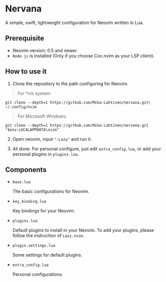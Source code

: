 # Nervana

A simple, swift, lightweight configuration for Neovim written in Lua.

## Prerequisite

- Neovim version: 0.5 and newer.
- `Node.js` is installed (Only if you choose Coc.nvim as your LSP client).

## How to use it

1. Clone the repository to the path configuring for Neovim.

> For *nix system:

```shell
git clone --depth=1 https://github.com/Mika-Lahtinen/nervana.git\
~/.config/nvim
```

> For Microsoft Windows:

```shell
git clone --depth=1 https://github.com/Mika-Lahtinen/nervana.git "$env:LOCALAPPDATA\nvim"
```

2. Open neovim, input `":Lazy"` and run it.

3. All done. For personal configure, just edit `extra_config.lua`, or add your personal plugins in `plugins.lua`.

## Components

- `base.lua`
  
  The basic configurations for Neovim.

- `key_binding.lua`
  
  Key bindings for your Neovim. 

- `plugins.lua`
  
  Default plugins to install in your Neovim.
  To add your plugins, please follow the instruction of `Lazy.nvim`.

- `plugin.settings.lua`
  
  Some settings for default plugins.

- `extra_config.lua`
  
  Personal configurations.
